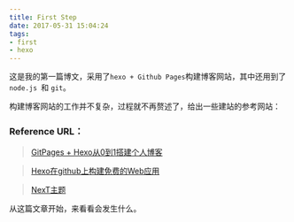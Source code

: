 ```yaml
---
title: First Step
date: 2017-05-31 15:04:24
tags:
- first
- hexo
---
```


这是我的第一篇博文，采用了`hexo + Github Pages`构建博客网站，其中还用到了`node.js `和 `git`。

构建博客网站的工作并不复杂，过程就不再赘述了，给出一些建站的参考网站：
<!--more-->
### Reference URL：
> [GitPages + Hexo从0到1搭建个人博客](http://lipengcheng.xyz/2017/01/04/GitPages-Hexo%E6%90%AD%E5%BB%BA%E4%B8%AA%E4%BA%BA%E5%8D%9A%E5%AE%A2%E6%89%8B%E8%AE%B0/)

> [Hexo在github上构建免费的Web应用](http://www.tuicool.com/articles/y6JJV3Z)

> [NexT主题](http://theme-next.iissnan.com/)

从这篇文章开始，来看看会发生什么。
